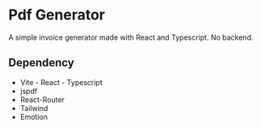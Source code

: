 # Pdf Generator

A simple invoice generator made with React and Typescript. No backend.

## Dependency

- Vite - React - Typescript
- jspdf
- React-Router
- Tailwind
- Emotion
